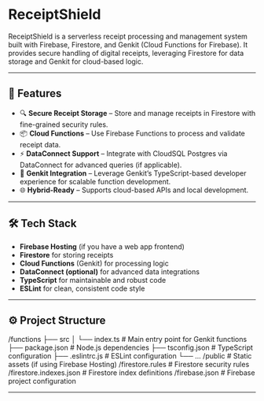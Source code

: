 # ReceiptShield

ReceiptShield is a serverless receipt processing and management system built with Firebase, Firestore, and Genkit (Cloud Functions for Firebase). It provides secure handling of digital receipts, leveraging Firestore for data storage and Genkit for cloud-based logic.

---

## 🚀 Features

- 🔍 **Secure Receipt Storage** – Store and manage receipts in Firestore with fine-grained security rules.
- 📦 **Cloud Functions** – Use Firebase Functions to process and validate receipt data.
- ⚡ **DataConnect Support** – Integrate with CloudSQL Postgres via DataConnect for advanced queries (if applicable).
- 🌟 **Genkit Integration** – Leverage Genkit’s TypeScript-based developer experience for scalable function development.
- 🌐 **Hybrid-Ready** – Supports cloud-based APIs and local development.

---

## 🛠️ Tech Stack

- **Firebase Hosting** (if you have a web app frontend)
- **Firestore** for storing receipts
- **Cloud Functions** (Genkit) for processing logic
- **DataConnect (optional)** for advanced data integrations
- **TypeScript** for maintainable and robust code
- **ESLint** for clean, consistent code style

---

## ⚙️ Project Structure

/functions
├── src
│ └── index.ts # Main entry point for Genkit functions
├── package.json # Node.js dependencies
├── tsconfig.json # TypeScript configuration
├── .eslintrc.js # ESLint configuration
└── ...
/public # Static assets (if using Firebase Hosting)
/firestore.rules # Firestore security rules
/firestore.indexes.json # Firestore index definitions
/firebase.json # Firebase project configuration


---
